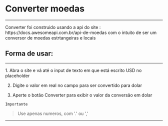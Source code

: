 # Converter moedas
<hr>
Converter foi construido usando a api do site : https://docs.awesomeapi.com.br/api-de-moedas com o intuito de ser um conversor de moedas estrtangeiras e locais

## Forma de usar:
<hr>
1. Abra o site e vá até o input de texto em que está escrito USD no placeholder  

2. Digite o valor em real no campo para ser convertido para dolar  

3. Aperte o botão Converter para exibir o valor da conversão em dolar  

`Importante`
>Use apenas numeros, com '.' ou ',' 
<hr>